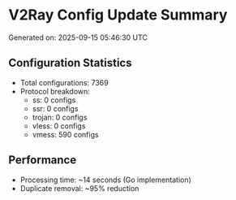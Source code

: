 # V2Ray Config Update Summary
Generated on: 2025-09-15 05:46:30 UTC

## Configuration Statistics
- Total configurations: 7369
- Protocol breakdown:
  - ss: 0 configs
  - ssr: 0 configs
  - trojan: 0 configs
  - vless: 0 configs
  - vmess: 590 configs

## Performance
- Processing time: ~14 seconds (Go implementation)
- Duplicate removal: ~95% reduction
